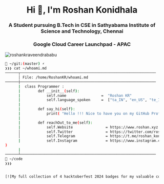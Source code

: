 <h1 align="center">Hi 👋, I'm Roshan Konidhala</h1>
<h3 align="center">A Student pursuing B.Tech in CSE in Sathyabama Institute of Science and Technology, Chennai</h3> 
<h3 align="center">Google Cloud Career Launchpad - APAC</h3>

<p align="left"> 
    <img src="https://komarev.com/ghpvc/?username=roshankraveendrababu&label=Profile%20views&color=0e75b6&style=flat" alt="roshankraveendrababu" /> 
</p>

```bash
📂 ~/git:(master) ⚡
❯❯❯ cat ~/whoami.md
──────┬──────────────────────────────────────────────────────────────
      │ File: /home/RoshanKR/whoami.md
──────┼──────────────────────────────────────────────────────────────
      |  class Programmer :
      |        def __init__(self):
      |            self.name                =  "Roshan KR"
      |            self.language_spoken     =  ["ta_IN", "en_US", "te_IN"]
      |
      |        def say_hi(self):
      |            print( "Hello !!! Nice to have you on my GitHub Profile" )
      |
      |        def reachOut_to_me(self):
      |            self.Website               = https://www.roshan.xyz
      │            self.Twitter               = https://twitter.com/roshankr0912
      │            self.Telegram              = https://t.me/roshan_konidhala_2004
      |            self.Instagram             = https://www.instagram.com/roshan_._kr/
)
      |
──────┴──────────────────────────────────────────────────────────────
📂 ~/code
❯❯❯


[![My full collection of 4 hacktoberfest 2024 badges for my valuable contribution to open source](https://holopin.me/roshankraveendrababu)](https://holopin.io/@roshankraveendrababu)



